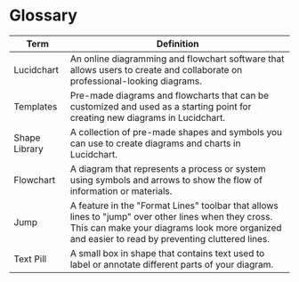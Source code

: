 # Glossary

| Term              | Definition                           |
| ----------------- | ------------------------------------ |
| Lucidchart        | An online diagramming and flowchart software that allows users to create and collaborate on professional-looking diagrams.  |
| Templates         | Pre-made diagrams and flowcharts that can be customized and used as a starting point for creating new diagrams in Lucidchart. |
| Shape Library     | A collection of pre-made shapes and symbols you can use to create diagrams and charts in Lucidchart.|
| Flowchart         | A diagram that represents a process or system using symbols and arrows to show the flow of information or materials.|
| Jump              | A feature in the "Format Lines" toolbar that allows lines to "jump" over other lines when they cross. This can make your diagrams look more organized and easier to read by preventing cluttered lines.|
| Text Pill         | A small box in shape that contains text used to label or annotate different parts of your diagram.|

